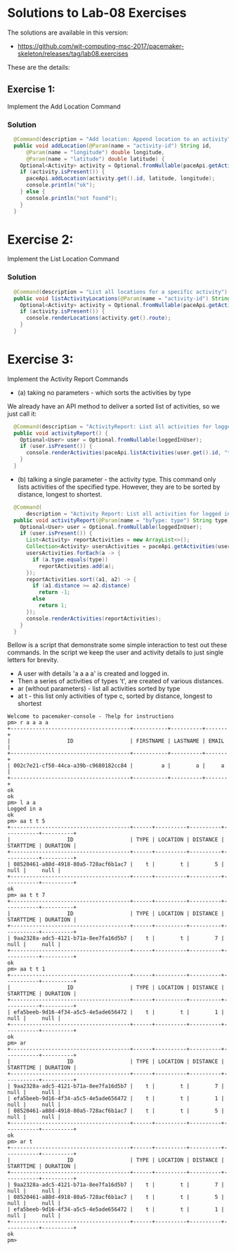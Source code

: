 # Solutions to Lab-08 Exercises

The solutions are available in this version:

- <https://github.com/wit-computing-msc-2017/pacemaker-skeleton/releases/tag/lab08.exercises>

These are the details:

## Exercise 1:

Implement the Add Location Command

### Solution

~~~java
  @Command(description = "Add location: Append location to an activity")
  public void addLocation(@Param(name = "activity-id") String id,
      @Param(name = "longitude") double longitude,
      @Param(name = "latitude") double latitude) {
    Optional<Activity> activity = Optional.fromNullable(paceApi.getActivity(id));
    if (activity.isPresent()) {
      paceApi.addLocation(activity.get().id, latitude, longitude);
      console.println("ok");
    } else {
      console.println("not found");
    }
  }
~~~


# Exercise 2:

Implement the List Location Command


### Solution

~~~java
  @Command(description = "List all locations for a specific activity")
  public void listActivityLocations(@Param(name = "activity-id") String id) {
    Optional<Activity> activity = Optional.fromNullable(paceApi.getActivity(id));
    if (activity.isPresent()) {
      console.renderLocations(activity.get().route);
    }
  }
~~~


# Exercise 3:

Implement the Activity Report Commands

- (a) taking no parameters - which sorts the activities by type

We already have an API method to deliver a sorted list of activities, so we just call it:

~~~java
  @Command(description = "ActivityReport: List all activities for logged in user, sorted alphabetically by type")
  public void activityReport() {
    Optional<User> user = Optional.fromNullable(loggedInUser);
    if (user.isPresent()) {
      console.renderActivities(paceApi.listActivities(user.get().id, "type"));
    }
  }
~~~


- (b) talking a single parameter - the activity type. This command only lists activities of the specified type. However, they are to be sorted by distance, longest to shortest.

~~~java
  @Command(
      description = "Activity Report: List all activities for logged in user by type. Sorted longest to shortest distance")
  public void activityReport(@Param(name = "byType: type") String type) {
    Optional<User> user = Optional.fromNullable(loggedInUser);
    if (user.isPresent()) {
      List<Activity> reportActivities = new ArrayList<>();
      Collection<Activity> usersActivities = paceApi.getActivities(user.get().id);
      usersActivities.forEach(a -> {
        if (a.type.equals(type))
          reportActivities.add(a);
      });
      reportActivities.sort((a1, a2) -> {
        if (a1.distance >= a2.distance)
          return -1;
        else
          return 1;
      });
      console.renderActivities(reportActivities);
    }
  }
~~~


Bellow is a script that demonstrate some simple interaction to test out these commands. In the script we keep the user and activity details to just single letters for brevity. 

- A user with details 'a a a a' is created and logged in.
- Then a series of activities of types 't', are created of various distances.
- ar (without parameters) - list all activities sorted by type
- at t - this list only activities of type c, sorted by distance, longest to shortest

~~~
Welcome to pacemaker-console - ?help for instructions
pm> r a a a a
+--------------------------------------+-----------+----------+-------+
|                  ID                  | FIRSTNAME | LASTNAME | EMAIL |
+--------------------------------------+-----------+----------+-------+
| 002c7e21-cf50-44ca-a39b-c9680182cc84 |         a |        a |     a |
+--------------------------------------+-----------+----------+-------+
ok
ok
pm> l a a
Logged in a
ok
pm> aa t t 5
+--------------------------------------+------+----------+----------+-----------+----------+
|                  ID                  | TYPE | LOCATION | DISTANCE | STARTTIME | DURATION |
+--------------------------------------+------+----------+----------+-----------+----------+
| 08520461-a88d-4918-80a5-728acf6b1ac7 |    t |        t |        5 |      null |     null |
+--------------------------------------+------+----------+----------+-----------+----------+
ok
pm> aa t t 7
+--------------------------------------+------+----------+----------+-----------+----------+
|                  ID                  | TYPE | LOCATION | DISTANCE | STARTTIME | DURATION |
+--------------------------------------+------+----------+----------+-----------+----------+
| 9aa2328a-adc5-4121-b71a-8ee7fa16d5b7 |    t |        t |        7 |      null |     null |
+--------------------------------------+------+----------+----------+-----------+----------+
ok
pm> aa t t 1
+--------------------------------------+------+----------+----------+-----------+----------+
|                  ID                  | TYPE | LOCATION | DISTANCE | STARTTIME | DURATION |
+--------------------------------------+------+----------+----------+-----------+----------+
| efa5beeb-9d16-4f34-a5c5-4e5ade656472 |    t |        t |        1 |      null |     null |
+--------------------------------------+------+----------+----------+-----------+----------+
ok
pm> ar 
+--------------------------------------+------+----------+----------+-----------+----------+
|                  ID                  | TYPE | LOCATION | DISTANCE | STARTTIME | DURATION |
+--------------------------------------+------+----------+----------+-----------+----------+
| 9aa2328a-adc5-4121-b71a-8ee7fa16d5b7 |    t |        t |        7 |      null |     null |
| efa5beeb-9d16-4f34-a5c5-4e5ade656472 |    t |        t |        1 |      null |     null |
| 08520461-a88d-4918-80a5-728acf6b1ac7 |    t |        t |        5 |      null |     null |
+--------------------------------------+------+----------+----------+-----------+----------+
ok
pm> ar t
+--------------------------------------+------+----------+----------+-----------+----------+
|                  ID                  | TYPE | LOCATION | DISTANCE | STARTTIME | DURATION |
+--------------------------------------+------+----------+----------+-----------+----------+
| 9aa2328a-adc5-4121-b71a-8ee7fa16d5b7 |    t |        t |        7 |      null |     null |
| 08520461-a88d-4918-80a5-728acf6b1ac7 |    t |        t |        5 |      null |     null |
| efa5beeb-9d16-4f34-a5c5-4e5ade656472 |    t |        t |        1 |      null |     null |
+--------------------------------------+------+----------+----------+-----------+----------+
ok
pm> 
~~~